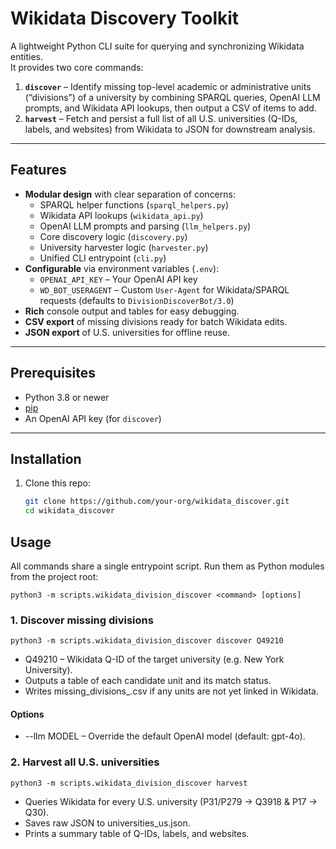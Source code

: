 # Wikidata Discovery Toolkit

A lightweight Python CLI suite for querying and synchronizing Wikidata entities.  
It provides two core commands:

1. **`discover`** – Identify missing top-level academic or administrative units (“divisions”) of a university by combining SPARQL queries, OpenAI LLM prompts, and Wikidata API lookups, then output a CSV of items to add.  
2. **`harvest`** – Fetch and persist a full list of all U.S. universities (Q-IDs, labels, and websites) from Wikidata to JSON for downstream analysis.

---

## Features

- **Modular design** with clear separation of concerns:
  - SPARQL helper functions (`sparql_helpers.py`)
  - Wikidata API lookups (`wikidata_api.py`)
  - OpenAI LLM prompts and parsing (`llm_helpers.py`)
  - Core discovery logic (`discovery.py`)
  - University harvester logic (`harvester.py`)
  - Unified CLI entrypoint (`cli.py`)
- **Configurable** via environment variables (`.env`):
  - `OPENAI_API_KEY` – Your OpenAI API key  
  - `WD_BOT_USERAGENT` – Custom `User-Agent` for Wikidata/SPARQL requests (defaults to `DivisionDiscoverBot/3.0`)
- **Rich** console output and tables for easy debugging.
- **CSV export** of missing divisions ready for batch Wikidata edits.
- **JSON export** of U.S. universities for offline reuse.

---

## Prerequisites

- Python 3.8 or newer  
- [pip](https://pip.pypa.io/)  
- An OpenAI API key (for `discover`)

---

## Installation

1. Clone this repo:

   ```bash
   git clone https://github.com/your-org/wikidata_discover.git
   cd wikidata_discover

## Usage

All commands share a single entrypoint script. Run them as Python modules from the project root:

```
python3 -m scripts.wikidata_division_discover <command> [options]
```

### 1. Discover missing divisions

```
python3 -m scripts.wikidata_division_discover discover Q49210
```

* Q49210 – Wikidata Q-ID of the target university (e.g. New York University).
* Outputs a table of each candidate unit and its match status.
* Writes missing_divisions_<QID>.csv if any units are not yet linked in Wikidata.

#### Options

* --llm MODEL – Override the default OpenAI model (default: gpt-4o).

### 2. Harvest all U.S. universities

```
python3 -m scripts.wikidata_division_discover harvest
```

* Queries Wikidata for every U.S. university (P31/P279 → Q3918 & P17 → Q30).
* Saves raw JSON to universities_us.json.
* Prints a summary table of Q-IDs, labels, and websites.